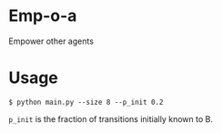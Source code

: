 
# Emp-o-a

Empower other agents

# Usage

`$ python main.py --size 8 --p_init 0.2`

`p_init` is the fraction of transitions initially known to B.
